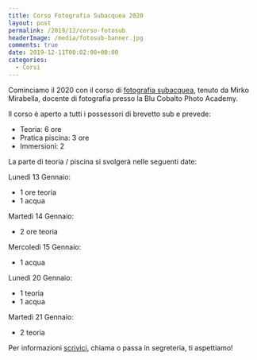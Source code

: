```yaml
---
title: Corso Fotografia Subacquea 2020
layout: post
permalink: /2019/12/corso-fotosub
headerImage: /media/fotosub-banner.jpg
comments: true
date: 2019-12-11T00:02:00+00:00
categories:
  - Corsi
---
```


Cominciamo il 2020 con il corso di [fotografia subacquea](/attivita-didattica/fotografia-subacquea/), tenuto da Mirko Mirabella, docente di fotografia presso la Blu Cobalto Photo Academy.

Il corso è aperto a tutti i possessori di brevetto sub e prevede:

- Teoria: 6 ore
- Pratica piscina: 3 ore
- Immersioni: 2

La parte di teoria / piscina si svolgerà nelle seguenti date:

Lunedì 13 Gennaio:

- 1 ore teoria
- 1 acqua

Martedì 14 Gennaio:

- 2 ore teoria

Mercoledì 15 Gennaio:

- 1 acqua

Lunedì 20 Gennaio:

- 1 teoria
- 1 acqua

Martedì 21 Gennaio:

- 2 teoria

Per informazioni [scrivici](/contattaci), chiama o passa in segreteria, ti aspettiamo!
